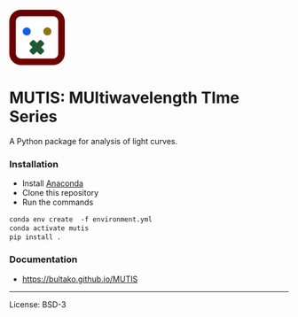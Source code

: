 
![](docs/_static/mutis.png)

# MUTIS: MUltiwavelength TIme Series

A Python package for analysis of light curves.

### Installation
- Install [Anaconda](https://www.anaconda.com/download/ )
- Clone this repository
- Run the commands

```
conda env create  -f environment.yml
conda activate mutis
pip install .
```

### Documentation
- https://bultako.github.io/MUTIS

---
License: BSD-3
